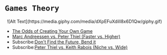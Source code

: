 
# `Games Theory`


<center>![Alt Text](https://media.giphy.com/media/dXpEFuXdilI8x6D1Qw/giphy.gif)</center>

- [The Odds of Creating Your Own Game](https://allenleein.github.io/games/1930/01/01/avoid-competition.html)
- [Marc Andreessen vs. Peter Thiel (Faster vs. Higher)](https://allenleein.github.io/games/1930/01/02/narratives.html)
- Subscribe:[Don't Find the Future, Bend it](https://gamestheory.substack.com/subscribe?utm_source=menu&simple=true&next=https%3A%2F%2Fgamestheory.substack.com%2F)
- Subscribe:[Peter Thiel vs. Keith Rabois (Niche vs. Wide)](https://gamestheory.substack.com/subscribe?utm_source=menu&simple=true&next=https%3A%2F%2Fgamestheory.substack.com%2F)

